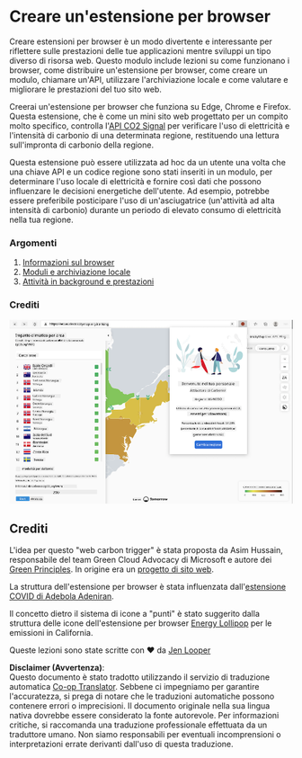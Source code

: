 <!--
CO_OP_TRANSLATOR_METADATA:
{
  "original_hash": "b121a279a6ab39878491f3e572673515",
  "translation_date": "2025-08-25T23:27:15+00:00",
  "source_file": "5-browser-extension/README.md",
  "language_code": "it"
}
-->
# Creare un'estensione per browser

Creare estensioni per browser è un modo divertente e interessante per riflettere sulle prestazioni delle tue applicazioni mentre sviluppi un tipo diverso di risorsa web. Questo modulo include lezioni su come funzionano i browser, come distribuire un'estensione per browser, come creare un modulo, chiamare un'API, utilizzare l'archiviazione locale e come valutare e migliorare le prestazioni del tuo sito web.

Creerai un'estensione per browser che funziona su Edge, Chrome e Firefox. Questa estensione, che è come un mini sito web progettato per un compito molto specifico, controlla l'[API CO2 Signal](https://www.co2signal.com) per verificare l'uso di elettricità e l'intensità di carbonio di una determinata regione, restituendo una lettura sull'impronta di carbonio della regione.

Questa estensione può essere utilizzata ad hoc da un utente una volta che una chiave API e un codice regione sono stati inseriti in un modulo, per determinare l'uso locale di elettricità e fornire così dati che possono influenzare le decisioni energetiche dell'utente. Ad esempio, potrebbe essere preferibile posticipare l'uso di un'asciugatrice (un'attività ad alta intensità di carbonio) durante un periodo di elevato consumo di elettricità nella tua regione.

### Argomenti

1. [Informazioni sul browser](1-about-browsers/README.md)
2. [Moduli e archiviazione locale](2-forms-browsers-local-storage/README.md)
3. [Attività in background e prestazioni](3-background-tasks-and-performance/README.md)

### Crediti

![un'estensione per browser verde](../../../translated_images/extension-screenshot.0e7f5bfa110e92e3875e1bc9405edd45a3d2e02963e48900adb91926a62a5807.it.png)

## Crediti

L'idea per questo "web carbon trigger" è stata proposta da Asim Hussain, responsabile del team Green Cloud Advocacy di Microsoft e autore dei [Green Principles](https://principles.green/). In origine era un [progetto di sito web](https://github.com/jlooper/green).

La struttura dell'estensione per browser è stata influenzata dall'[estensione COVID di Adebola Adeniran](https://github.com/onedebos/covtension).

Il concetto dietro il sistema di icone a "punti" è stato suggerito dalla struttura delle icone dell'estensione per browser [Energy Lollipop](https://energylollipop.com/) per le emissioni in California.

Queste lezioni sono state scritte con ♥️ da [Jen Looper](https://www.twitter.com/jenlooper)

**Disclaimer (Avvertenza)**:  
Questo documento è stato tradotto utilizzando il servizio di traduzione automatica [Co-op Translator](https://github.com/Azure/co-op-translator). Sebbene ci impegniamo per garantire l'accuratezza, si prega di notare che le traduzioni automatiche possono contenere errori o imprecisioni. Il documento originale nella sua lingua nativa dovrebbe essere considerato la fonte autorevole. Per informazioni critiche, si raccomanda una traduzione professionale effettuata da un traduttore umano. Non siamo responsabili per eventuali incomprensioni o interpretazioni errate derivanti dall'uso di questa traduzione.